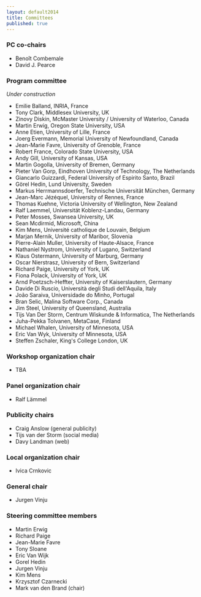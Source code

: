 ```yaml
---
layout: default2014
title: Committees
published: true
---
```


### PC co-chairs

* Benoît Combemale 
* David J. Pearce 

### Program committee

_Under construction_

* Emilie Balland, INRIA, France
* Tony Clark, Middlesex University, UK
* Zinovy Diskin, McMaster University / University of Waterloo, Canada
* Martin Erwig, Oregon State University, USA
* Anne Etien, University of Lille, France
* Joerg Evermann, Memorial University of Newfoundland, Canada
* Jean-Marie Favre, University of Grenoble, France
* Robert France, Colorado State University, USA
* Andy Gill, University of Kansas, USA
* Martin Gogolla, University of Bremen, Germany
* Pieter Van Gorp, Eindhoven University of Technology, The Netherlands 
* Giancarlo Guizzardi, Federal University of Espirito Santo, Brazil
* Görel Hedin, Lund University, Sweden
* Markus Herrmannsdoerfer, Technische Universität München, Germany
* Jean-Marc Jézéquel, University of Rennes, France
* Thomas Kuehne, Victoria University of Wellington, New Zealand
* Ralf Laemmel, Universität Koblenz-Landau, Germany
* Peter Mosses, Swansea University, UK
* Sean Mcdirmid, Microsoft, China
* Kim Mens, Université catholique de Louvain, Belgium
* Marjan Mernik, University of Maribor, Slovenia
* Pierre-Alain Muller, University of Haute-Alsace, France
* Nathaniel Nystrom, University of Lugano, Switzerland
* Klaus Ostermann, University of Marburg, Germany
* Oscar Nierstrasz, University of Bern, Switzerland
* Richard Paige, University of York, UK
* Fiona Polack, University of York, UK
* Arnd Poetzsch-Heffter, University of Kaiserslautern, Germany
* Davide Di Ruscio, Università degli Studi dell'Aquila, Italy
* João Saraiva, Universidade do Minho, Portugal
* Bran Selic, Malina Software Corp., Canada
* Jim Steel, University of Queensland, Australia
* Tijs Van Der Storm, Centrum Wiskunde & Informatica, The Netherlands
* Juha-Pekka Tolvanen, MetaCase, Finland
* Michael Whalen, University of Minnesota, USA
* Eric Van Wyk, University of Minnesota, USA
* Steffen Zschaler, King's College London, UK


### Workshop organization chair

* TBA

### Panel organization chair

* Ralf Lämmel

### Publicity chairs

* Craig Anslow (general publicity)
* Tijs van der Storm (social media)
* Davy Landman (web)

### Local organization chair

* Ivica Crnkovic

### General chair

* Jurgen Vinju

### Steering committee members

* Martin Erwig 
* Richard Paige
* Jean-Marie Favre
* Tony Sloane 
* Eric Van Wijk
* Gorel Hedin
* Jurgen Vinju
* Kim Mens
* Krzysztof Czarnecki 
* Mark van den Brand (chair)
